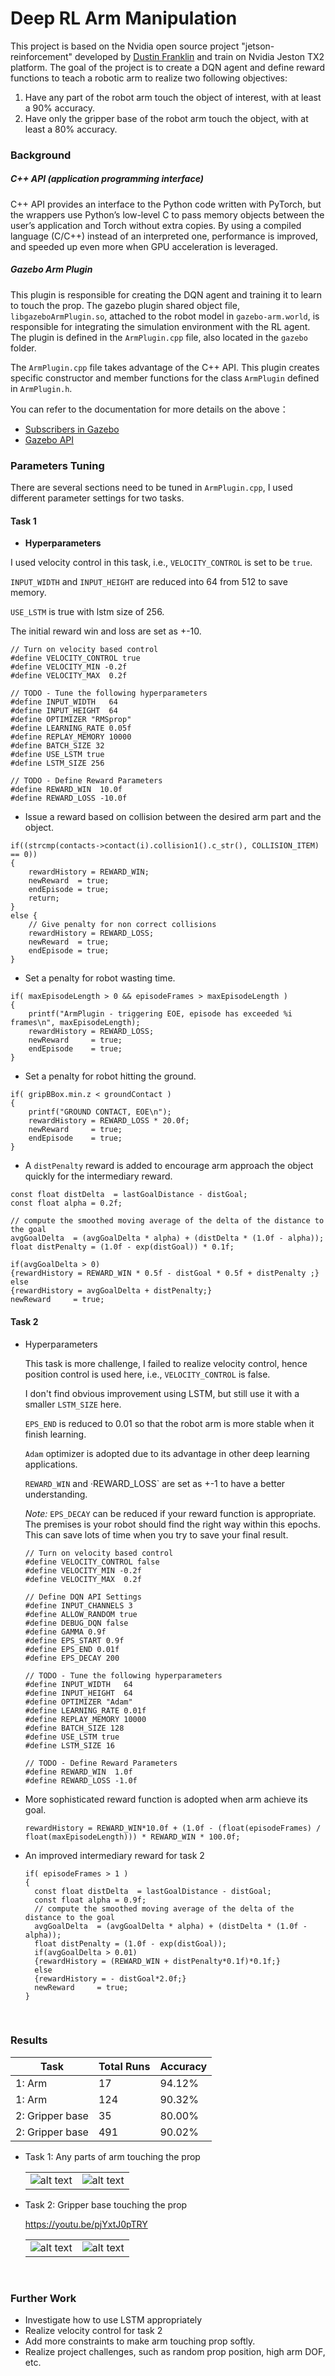 # Deep RL Arm Manipulation


This project is based on the Nvidia open source project "jetson-reinforcement" developed by [Dustin Franklin](https://github.com/dusty-nv) and train on Nvidia Jeston TX2 platform. The goal of the project is to create a DQN agent and define reward functions to teach a robotic arm to realize two following objectives:

1. Have any part of the robot arm touch the object of interest, with at least a 90% accuracy.
2. Have only the gripper base of the robot arm touch the object, with at least a 80% accuracy.

[//]: # "Image References"

[task1]:./imgs/result1.png
[task1_]:./imgs/result1_.png
[task2]:./imgs/result2.png
[task2_]:./imgs/result2_.png
[task2_gif]:./imgs/result2.gif



### Background

##### C++ API (application programming interface)  

C++ API provides an interface to the Python code written with PyTorch, but the wrappers use Python’s low-level C to pass memory objects between the user’s application and Torch without extra copies. By using a compiled language (C/C++) instead of an interpreted one, performance is improved, and speeded up even more when GPU acceleration is leveraged.

##### Gazebo Arm Plugin

This plugin is responsible for creating the DQN agent and training it to learn to touch the prop. The gazebo plugin shared object file, `libgazeboArmPlugin.so`, attached to the robot model in `gazebo-arm.world`, is responsible for integrating the simulation environment with the RL agent. The plugin is defined in the `ArmPlugin.cpp` file, also located in the `gazebo` folder.

The `ArmPlugin.cpp` file takes advantage of the C++ API. This plugin creates specific constructor and member functions for the class `ArmPlugin` defined in `ArmPlugin.h`. 

 You can refer to the documentation for more details on the above：

- [Subscribers in Gazebo](http://gazebosim.org/tutorials?tut=topics_subscribed)
- [Gazebo API](http://osrf-distributions.s3.amazonaws.com/gazebo/api/dev/classgazebo_1_1transport_1_1Node.html#a13a67ebd4537a0057ae92f837bb3042f)



### Parameters Tuning

There are several sections need to be tuned in `ArmPlugin.cpp`, I used different parameter settings for two tasks.

#### Task 1

- **Hyperparameters**

I used velocity control in this task, i.e., `VELOCITY_CONTROL` is set to be `true`. 

`INPUT_WIDTH` and `INPUT_HEIGHT` are reduced into 64 from 512 to save memory.

`USE_LSTM` is true with lstm size of 256.  

The initial reward win and loss are set as +-10.

```
// Turn on velocity based control
#define VELOCITY_CONTROL true
#define VELOCITY_MIN -0.2f
#define VELOCITY_MAX  0.2f

// TODO - Tune the following hyperparameters
#define INPUT_WIDTH   64
#define INPUT_HEIGHT  64
#define OPTIMIZER "RMSprop"
#define LEARNING_RATE 0.05f
#define REPLAY_MEMORY 10000
#define BATCH_SIZE 32
#define USE_LSTM true
#define LSTM_SIZE 256

// TODO - Define Reward Parameters
#define REWARD_WIN  10.0f
#define REWARD_LOSS -10.0f
```

- Issue a reward based on collision between the desired arm part and the object. 

```
if((strcmp(contacts->contact(i).collision1().c_str(), COLLISION_ITEM) == 0))		
{
	rewardHistory = REWARD_WIN;
	newReward  = true;
	endEpisode = true;
	return;	
}
else {
	// Give penalty for non correct collisions
	rewardHistory = REWARD_LOSS;
	newReward  = true;
	endEpisode = true;
}
```

- Set a penalty for robot wasting time.

```
if( maxEpisodeLength > 0 && episodeFrames > maxEpisodeLength )
{
	printf("ArmPlugin - triggering EOE, episode has exceeded %i frames\n", maxEpisodeLength);
	rewardHistory = REWARD_LOSS;
	newReward     = true;
	endEpisode    = true;
}
```

- Set a penalty for robot hitting the ground.

```
if( gripBBox.min.z < groundContact )
{
	printf("GROUND CONTACT, EOE\n");
	rewardHistory = REWARD_LOSS * 20.0f;
	newReward     = true;
	endEpisode    = true;
}
```

- A `distPenalty` reward is added to encourage arm approach the object quickly for the intermediary reward.

```
const float distDelta  = lastGoalDistance - distGoal;
const float alpha = 0.2f;

// compute the smoothed moving average of the delta of the distance to the goal
avgGoalDelta  = (avgGoalDelta * alpha) + (distDelta * (1.0f - alpha));
float distPenalty = (1.0f - exp(distGoal)) * 0.1f; 

if(avgGoalDelta > 0)
{rewardHistory = REWARD_WIN * 0.5f - distGoal * 0.5f + distPenalty ;}
else
{rewardHistory = avgGoalDelta + distPenalty;}
newReward     = true;
```



#### Task 2

- Hyperparameters

  This task is more challenge, I failed to realize velocity control, hence position control is used here, i.e., `VELOCITY_CONTROL` is false. 

  I don't find obvious improvement using LSTM, but still use it with a smaller `LSTM_SIZE` here. 

  `EPS_END` is  reduced to 0.01 so that the robot arm is more stable when it finish learning.

  `Adam` optimizer is adopted due to its advantage in other deep learning applications.

  `REWARD_WIN` and ·REWARD_LOSS` are set as +-1 to have a better understanding.

  *Note:* `EPS_DECAY` can be reduced if your reward function is appropriate. The premises is your robot should find the right way within this epochs. This can save lots of time when you try to save your final result.

  ```
  // Turn on velocity based control
  #define VELOCITY_CONTROL false
  #define VELOCITY_MIN -0.2f
  #define VELOCITY_MAX  0.2f

  // Define DQN API Settings
  #define INPUT_CHANNELS 3
  #define ALLOW_RANDOM true
  #define DEBUG_DQN false
  #define GAMMA 0.9f
  #define EPS_START 0.9f
  #define EPS_END 0.01f
  #define EPS_DECAY 200

  // TODO - Tune the following hyperparameters
  #define INPUT_WIDTH   64
  #define INPUT_HEIGHT  64
  #define OPTIMIZER "Adam"
  #define LEARNING_RATE 0.01f
  #define REPLAY_MEMORY 10000
  #define BATCH_SIZE 128
  #define USE_LSTM true
  #define LSTM_SIZE 16

  // TODO - Define Reward Parameters
  #define REWARD_WIN  1.0f
  #define REWARD_LOSS -1.0f
  ```

- More sophisticated reward function is adopted when arm achieve its goal.

  ```
  rewardHistory = REWARD_WIN*10.0f + (1.0f - (float(episodeFrames) / float(maxEpisodeLength))) * REWARD_WIN * 100.0f;
  ```

- An improved intermediary reward for task 2

  ```
  if( episodeFrames > 1 )
  {
  	const float distDelta  = lastGoalDistance - distGoal;
  	const float alpha = 0.9f;
  	// compute the smoothed moving average of the delta of the distance to the goal
  	avgGoalDelta  = (avgGoalDelta * alpha) + (distDelta * (1.0f - alpha));
  	float distPenalty = (1.0f - exp(distGoal));
  	if(avgGoalDelta > 0.01)
  	{rewardHistory = (REWARD_WIN + distPenalty*0.1f)*0.1f;}
  	else
  	{rewardHistory = - distGoal*2.0f;}
  	newReward     = true;
  }
  ```

  ​

### Results



| Task            | Total Runs | Accuracy |
| --------------- | ---------- | -------- |
| 1: Arm          | 17         | 94.12%   |
| 1: Arm          | 124       | 90.32% |
| 2: Gripper base | 35         | 80.00%   |
| 2: Gripper base | 491         | 90.02%   |

- Task 1: Any parts of arm touching the prop

  |      |      |
  | ---- | ---- |
  |   ![alt text][task1]   |   ![alt text][task1_]   |


- Task 2: Gripper base touching the prop

  https://youtu.be/pjYxtJ0pTRY

  |      |      |
  | ---- | ---- |
  |   ![alt text][task2]   |   ![alt text][task2_]   |

  ​





### Further Work

- Investigate how to use LSTM appropriately
- Realize velocity control for task 2
- Add more constraints to make arm touching prop softly.
- Realize project challenges, such as random prop position, high arm DOF, etc.

